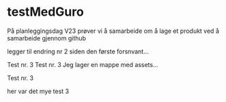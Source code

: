 # testMedGuro
På planleggingsdag V23 prøver vi å samarbeide om å lage et produkt ved å samarbeide gjennom github


legger til endring nr 2 siden den første forsnvant...

Test nr. 3
Test nr. 3
Jeg lager en mappe med assets...

Test nr. 3

her var det mye test 3
